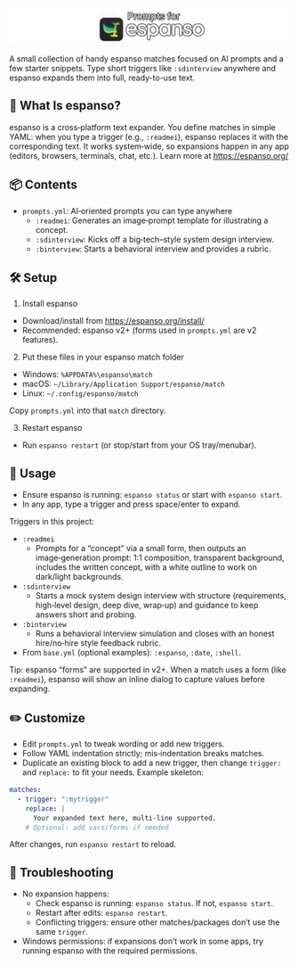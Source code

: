 ![Prompts for espanso](docs/assets/espanso.png)

A small collection of handy espanso matches focused on AI prompts and a few starter snippets. Type short triggers like `:sdinterview` anywhere and espanso expands them into full, ready-to-use text.

## 🧠️ What Is espanso?

espanso is a cross‑platform text expander. You define matches in simple YAML: when you type a trigger (e.g., `:readmei`), espanso replaces it with the corresponding text. It works system‑wide, so expansions happen in any app (editors, browsers, terminals, chat, etc.). Learn more at https://espanso.org/

## 📦 Contents

- `prompts.yml`: AI‑oriented prompts you can type anywhere
  - `:readmei`: Generates an image‑prompt template for illustrating a concept.
  - `:sdinterview`: Kicks off a big‑tech–style system design interview.
  - `:binterview`: Starts a behavioral interview and provides a rubric.

## 🛠️ Setup

1) Install espanso

- Download/install from https://espanso.org/install/
- Recommended: espanso v2+ (forms used in `prompts.yml` are v2 features).

2) Put these files in your espanso match folder

- Windows: `%APPDATA%\espanso\match`
- macOS: `~/Library/Application Support/espanso/match`
- Linux: `~/.config/espanso/match`

Copy `prompts.yml` into that `match` directory.

3) Restart espanso

- Run `espanso restart` (or stop/start from your OS tray/menubar).

## 🚀 Usage

- Ensure espanso is running: `espanso status` or start with `espanso start`.
- In any app, type a trigger and press space/enter to expand.

Triggers in this project:

- `:readmei`
  - Prompts for a “concept” via a small form, then outputs an image‑generation prompt: 1:1 composition, transparent background, includes the written concept, with a white outline to work on dark/light backgrounds.
- `:sdinterview`
  - Starts a mock system design interview with structure (requirements, high‑level design, deep dive, wrap‑up) and guidance to keep answers short and probing.
- `:binterview`
  - Runs a behavioral interview simulation and closes with an honest hire/no‑hire style feedback rubric.
- From `base.yml` (optional examples): `:espanso`, `:date`, `:shell`.

Tip: espanso “forms” are supported in v2+. When a match uses a form (like `:readmei`), espanso will show an inline dialog to capture values before expanding.

## ✏️ Customize

- Edit `prompts.yml` to tweak wording or add new triggers.
- Follow YAML indentation strictly; mis‑indentation breaks matches.
- Duplicate an existing block to add a new trigger, then change `trigger:` and `replace:` to fit your needs. Example skeleton:

```yaml
matches:
  - trigger: ":mytrigger"
    replace: |
      Your expanded text here, multi‑line supported.
    # Optional: add vars/forms if needed
```

After changes, run `espanso restart` to reload.

## 🧰 Troubleshooting

- No expansion happens:
  - Check espanso is running: `espanso status`. If not, `espanso start`.
  - Restart after edits: `espanso restart`.
  - Conflicting triggers: ensure other matches/packages don’t use the same `trigger`.
- Windows permissions: if expansions don’t work in some apps, try running espanso with the required permissions.

